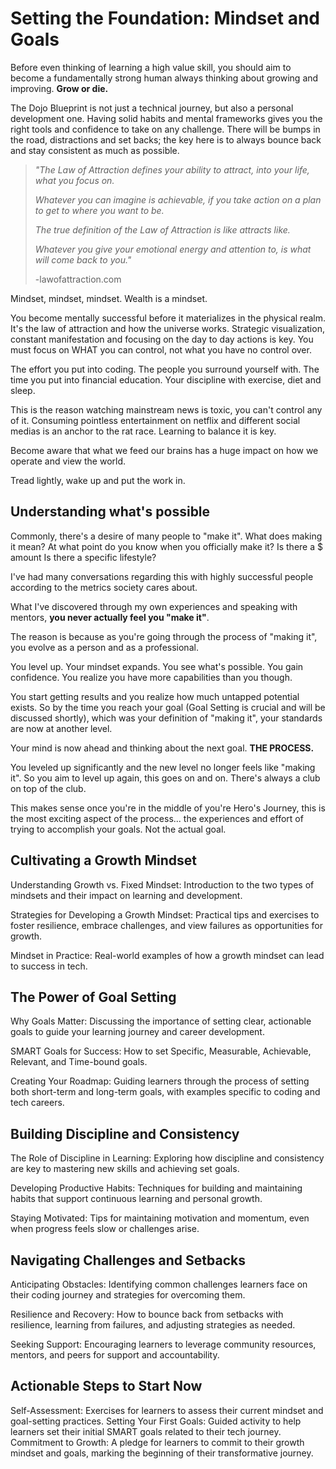 # Setting the Foundation: Mindset and Goals

Before even thinking of learning a high value skill, you should aim to become a fundamentally strong human always thinking about growing and improving. **Grow or die.**

The Dojo Blueprint is not just a technical journey, but also a personal development one. Having solid habits and mental frameworks gives you the right tools and confidence to take on any challenge. There will be bumps in the road, distractions and set backs; the key here is to always bounce back and stay consistent as much as possible. 

> *"The Law of Attraction defines your ability to attract, into your life, what you focus on.*
>
> *Whatever you can imagine is achievable, if you take action on a plan to get to where you want to be.*
>
> *The true definition of the Law of Attraction is like attracts like.*
>
> *Whatever you give your emotional energy and attention to, is what will come back to you."*
>
> -lawofattraction.com

Mindset, mindset, mindset. Wealth is a mindset.

You become mentally successful before it materializes in the physical realm. It's the law of attraction and how the universe works. Strategic visualization, constant manifestation and focusing on the day to day actions is key. You must focus on WHAT you can control, not what you have no control over.

The effort you put into coding. The people you surround yourself with. The time you put into financial education. Your discipline with exercise, diet and sleep. 

This is the reason watching mainstream news is toxic, you can't control any of it. Consuming pointless entertainment on netflix and different social medias is an anchor to the rat race. Learning to balance it is key.  

Become aware that what we feed our brains has a huge impact on how we operate and view the world.

Tread lightly, wake up and put the work in. 


## Understanding what's possible
Commonly, there's a desire of many people to "make it". What does making it mean? At what point do you know when you officially make it? Is there a $ amount Is there a specific lifestyle?

I've had many conversations regarding this with highly successful people according to the metrics society cares about.

What I've discovered through my own experiences and speaking with mentors, **you never actually feel you "make it"**.

The reason is because as you're going through the process of "making it", you evolve as a person and as a professional.

You level up. Your mindset expands. You see what's possible. You gain confidence. You realize you have more capabilities than you though.

You start getting results and you realize how much untapped potential exists. So by the time you reach your goal (Goal Setting is crucial and will be discussed shortly), which was your definition of "making it", your standards are now at another level.

Your mind is now ahead and thinking about the next goal. **THE PROCESS.**

You leveled up significantly and the new level no longer feels like "making it". So you aim to level up again, this goes on and on. There's always a club on top of the club.

This makes sense once you're in the middle of you're Hero's Journey, this is the most exciting aspect of the process... the experiences and effort of trying to accomplish your goals. Not the actual goal.


## Cultivating a Growth Mindset
Understanding Growth vs. Fixed Mindset: Introduction to the two types of mindsets and their impact on learning and development.

Strategies for Developing a Growth Mindset: Practical tips and exercises to foster resilience, embrace challenges, and view failures as opportunities for growth.

Mindset in Practice: Real-world examples of how a growth mindset can lead to success in tech.

## The Power of Goal Setting
Why Goals Matter: Discussing the importance of setting clear, actionable goals to guide your learning journey and career development.

SMART Goals for Success: How to set Specific, Measurable, Achievable, Relevant, and Time-bound goals.

Creating Your Roadmap: Guiding learners through the process of setting both short-term and long-term goals, with examples specific to coding and tech careers.

## Building Discipline and Consistency
The Role of Discipline in Learning: Exploring how discipline and consistency are key to mastering new skills and achieving set goals.

Developing Productive Habits: Techniques for building and maintaining habits that support continuous learning and personal growth.

Staying Motivated: Tips for maintaining motivation and momentum, even when progress feels slow or challenges arise.

## Navigating Challenges and Setbacks
Anticipating Obstacles: Identifying common challenges learners face on their coding journey and strategies for overcoming them.

Resilience and Recovery: How to bounce back from setbacks with resilience, learning from failures, and adjusting strategies as needed.

Seeking Support: Encouraging learners to leverage community resources, mentors, and peers for support and accountability.

## Actionable Steps to Start Now
Self-Assessment: Exercises for learners to assess their current mindset and goal-setting practices.
Setting Your First Goals: Guided activity to help learners set their initial SMART goals related to their tech journey.
Commitment to Growth: A pledge for learners to commit to their growth mindset and goals, marking the beginning of their transformative journey.